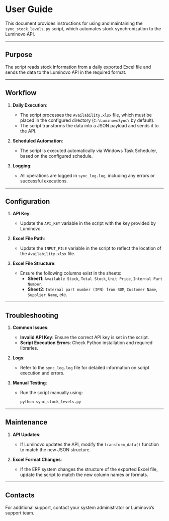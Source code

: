 # User Guide

This document provides instructions for using and maintaining the `sync_stock_levels.py` script, which automates stock synchronization to the Luminovo API.

---

## Purpose

The script reads stock information from a daily exported Excel file and sends the data to the Luminovo API in the required format.

---

## Workflow

1. **Daily Execution**:
   - The script processes the `Availability.xlsx` file, which must be placed in the configured directory (`C:\LuminovoSync\` by default).
   - The script transforms the data into a JSON payload and sends it to the API.

2. **Scheduled Automation**:
   - The script is executed automatically via Windows Task Scheduler, based on the configured schedule.

3. **Logging**:
   - All operations are logged in `sync_log.log`, including any errors or successful executions.

---

## Configuration

1. **API Key**:
   - Update the `API_KEY` variable in the script with the key provided by Luminovo.

2. **Excel File Path**:
   - Update the `INPUT_FILE` variable in the script to reflect the location of the `Availability.xlsx` file.

3. **Excel File Structure**:
   - Ensure the following columns exist in the sheets:
     - **Sheet1**: `Available Stock`, `Total Stock`, `Unit Price`, `Internal Part Number`.
     - **Sheet2**: `Internal part number (IPN) from BOM`, `Customer Name`, `Supplier Name`, etc.

---

## Troubleshooting

1. **Common Issues**:
   - **Invalid API Key**: Ensure the correct API key is set in the script.
   - **Script Execution Errors**: Check Python installation and required libraries.

2. **Logs**:
   - Refer to the `sync_log.log` file for detailed information on script execution and errors.

3. **Manual Testing**:
   - Run the script manually using:
     ```bash
     python sync_stock_levels.py
     ```

---

## Maintenance

1. **API Updates**:
   - If Luminovo updates the API, modify the `transform_data()` function to match the new JSON structure.

2. **Excel Format Changes**:
   - If the ERP system changes the structure of the exported Excel file, update the script to match the new column names or formats.

---

## Contacts

For additional support, contact your system administrator or Luminovo’s support team.
